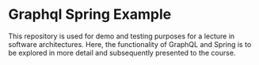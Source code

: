 # Graphql Spring Example
This repository is used for demo and testing purposes 
for a lecture in software architectures.
Here, the functionality of GraphQL and Spring is to be 
explored in more detail and subsequently presented to the course.